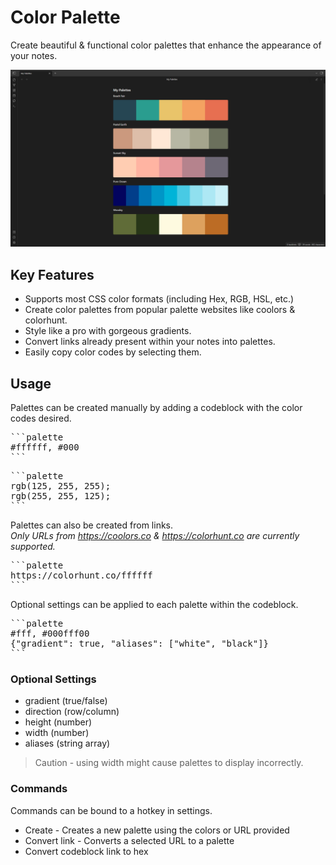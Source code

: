# Color Palette

Create beautiful & functional color palettes that enhance the appearance of your notes.

![Color Palette Demo](ColorPaletteDemo.png)

## Key Features
- Supports most CSS color formats (including Hex, RGB, HSL, etc.)
- Create color palettes from popular palette websites like coolors & colorhunt.
- Style like a pro with gorgeous gradients.
- Convert links already present within your notes into palettes.
- Easily copy color codes by selecting them.

## Usage

Palettes can be created manually by adding a codeblock with the color codes desired.

<pre>
```palette
#ffffff, #000
```
</pre>

<pre>
```palette
rgb(125, 255, 255);
rgb(255, 255, 125);
```
</pre>

Palettes can also be created from links.\
*Only URLs from https://coolors.co & https://colorhunt.co are currently supported.*

<pre>
```palette
https://colorhunt.co/ffffff
```
</pre>

Optional settings can be applied to each palette within the codeblock.
<pre>
```palette
#fff, #000fff00
{"gradient": true, "aliases": ["white", "black"]}
```
</pre>

### Optional Settings
- gradient (true/false)
- direction (row/column)
- height (number)
- width (number)
- aliases (string array)
> Caution - using width might cause palettes to display incorrectly.

### Commands
Commands can be bound to a hotkey in settings.

- Create - Creates a new palette using the colors or URL provided
- Convert link - Converts a selected URL to a palette
- Convert codeblock link to hex